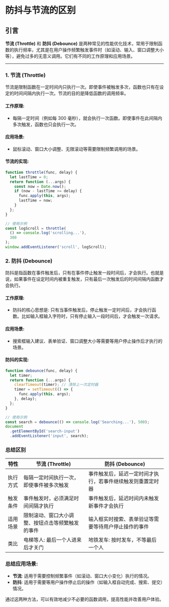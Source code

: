 # 防抖与节流的区别

## 引言

**节流 (Throttle)** 和 **防抖 (Debounce)** 是两种常见的性能优化技术，常用于限制函数的执行频率，尤其是在用户操作频繁触发事件时（如滚动、输入、窗口调整大小等），避免过多的无意义调用。它们有不同的工作原理和应用场景。

---

### 1. **节流 (Throttle)**

节流是限制函数在一定时间内只执行一次。即使事件被触发多次，函数也只有在设定的时间间隔内执行一次。节流的目的是降低函数的调用频率。

#### 工作原理: 

- 每隔一定时间（例如每 300 毫秒），就会执行一次函数。即使事件在此间隔内多次触发，函数也只会执行一次。

#### 应用场景: 

- 鼠标滚动、窗口大小调整、无限滚动等需要限制频繁调用的场景。

#### 节流的实现: 

```javascript
function throttle(func, delay) {
  let lastTime = 0;
  return function (...args) {
    const now = Date.now();
    if (now - lastTime >= delay) {
      func.apply(this, args);
      lastTime = now;
    }
  };
}

// 使用示例
const logScroll = throttle(
  () => console.log('scrolling...'),
  300
);
window.addEventListener('scroll', logScroll);
```

### 2. **防抖 (Debounce)**

防抖是指函数在事件触发后，只有在事件停止触发一段时间后，才会执行。也就是说，如果事件在设定时间内被重复触发，只有最后一次触发后的时间间隔内函数才会执行。

#### 工作原理: 

- 防抖的核心思想是: 只有当事件触发后，停止触发一定时间后，才会执行函数。比如输入框输入字符时，只有停止输入一段时间后，才会触发一次请求。

#### 应用场景: 

- 搜索框输入建议、表单验证、窗口调整大小等需要等用户停止操作后才执行的场景。

#### 防抖的实现: 

```javascript
function debounce(func, delay) {
  let timer;
  return function (...args) {
    clearTimeout(timer); // 清除上一次定时器
    timer = setTimeout(() => {
      func.apply(this, args);
    }, delay);
  };
}

// 使用示例
const search = debounce(() => console.log('Searching...'), 500);
document
  .getElementById('search-input')
  .addEventListener('input', search);
```

### **总结区别**

| 特性     | 节流 (Throttle)                                  | 防抖 (Debounce)                                            |
| -------- | ------------------------------------------------ | ---------------------------------------------------------- |
| 执行方式 | 每隔一定时间执行一次，即使事件被多次触发         | 事件触发后，延迟一定时间才执行，若事件继续触发则重置定时器 |
| 触发条件 | 事件触发时，必须满足时间间隔才执行               | 事件触发后，延迟时间内未触发新事件才会执行                 |
| 适用场景 | 限制滚动、窗口大小调整、按钮点击等频繁触发的事件 | 输入框实时搜索、表单验证等需要等待用户停止操作的事件       |
| 类比     | 电梯等人: 最后一个人进来后才关门                 | 地铁发车: 按时发车，不等最后一个人                         |

### **总结应用场景**: 

- **节流**: 适用于需要控制频繁事件（如滚动、窗口大小变化）执行的情况。
- **防抖**: 适用于需要等用户操作停止后的操作（如输入框自动完成、搜索、提交）情况。

通过这两种方法，可以有效地减少不必要的函数调用，提高性能并改善用户体验。
